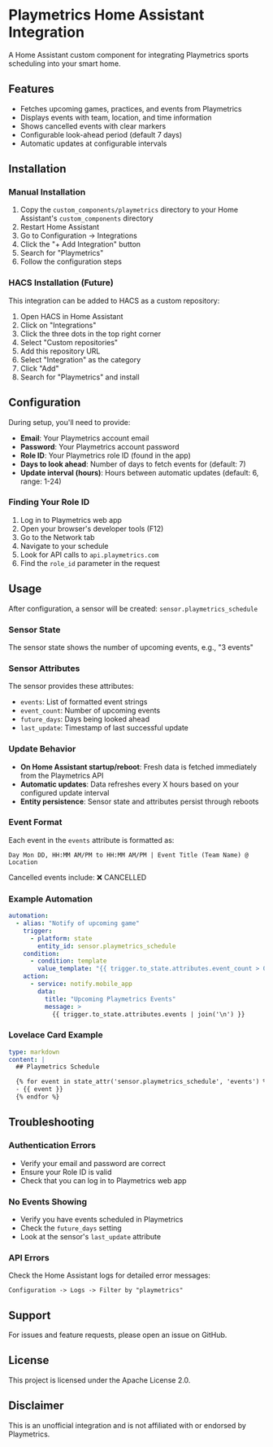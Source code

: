 # Playmetrics Home Assistant Integration

A Home Assistant custom component for integrating Playmetrics sports scheduling into your smart home.

## Features

- Fetches upcoming games, practices, and events from Playmetrics
- Displays events with team, location, and time information
- Shows cancelled events with clear markers
- Configurable look-ahead period (default 7 days)
- Automatic updates at configurable intervals

## Installation

### Manual Installation

1. Copy the `custom_components/playmetrics` directory to your Home Assistant's `custom_components` directory
2. Restart Home Assistant
3. Go to Configuration -> Integrations
4. Click the "+ Add Integration" button
5. Search for "Playmetrics"
6. Follow the configuration steps

### HACS Installation (Future)

This integration can be added to HACS as a custom repository:

1. Open HACS in Home Assistant
2. Click on "Integrations"
3. Click the three dots in the top right corner
4. Select "Custom repositories"
5. Add this repository URL
6. Select "Integration" as the category
7. Click "Add"
8. Search for "Playmetrics" and install

## Configuration

During setup, you'll need to provide:

- **Email**: Your Playmetrics account email
- **Password**: Your Playmetrics account password
- **Role ID**: Your Playmetrics role ID (found in the app)
- **Days to look ahead**: Number of days to fetch events for (default: 7)
- **Update interval (hours)**: Hours between automatic updates (default: 6, range: 1-24)

### Finding Your Role ID

1. Log in to Playmetrics web app
2. Open your browser's developer tools (F12)
3. Go to the Network tab
4. Navigate to your schedule
5. Look for API calls to `api.playmetrics.com`
6. Find the `role_id` parameter in the request

## Usage

After configuration, a sensor will be created: `sensor.playmetrics_schedule`

### Sensor State

The sensor state shows the number of upcoming events, e.g., "3 events"

### Sensor Attributes

The sensor provides these attributes:

- `events`: List of formatted event strings
- `event_count`: Number of upcoming events
- `future_days`: Days being looked ahead
- `last_update`: Timestamp of last successful update

### Update Behavior

- **On Home Assistant startup/reboot**: Fresh data is fetched immediately from the Playmetrics API
- **Automatic updates**: Data refreshes every X hours based on your configured update interval
- **Entity persistence**: Sensor state and attributes persist through reboots

### Event Format

Each event in the `events` attribute is formatted as:

```
Day Mon DD, HH:MM AM/PM to HH:MM AM/PM | Event Title (Team Name) @ Location
```

Cancelled events include: ❌ CANCELLED

### Example Automation

```yaml
automation:
  - alias: "Notify of upcoming game"
    trigger:
      - platform: state
        entity_id: sensor.playmetrics_schedule
    condition:
      - condition: template
        value_template: "{{ trigger.to_state.attributes.event_count > 0 }}"
    action:
      - service: notify.mobile_app
        data:
          title: "Upcoming Playmetrics Events"
          message: >
            {{ trigger.to_state.attributes.events | join('\n') }}
```

### Lovelace Card Example

```yaml
type: markdown
content: |
  ## Playmetrics Schedule

  {% for event in state_attr('sensor.playmetrics_schedule', 'events') %}
  - {{ event }}
  {% endfor %}
```

## Troubleshooting

### Authentication Errors

- Verify your email and password are correct
- Ensure your Role ID is valid
- Check that you can log in to Playmetrics web app

### No Events Showing

- Verify you have events scheduled in Playmetrics
- Check the `future_days` setting
- Look at the sensor's `last_update` attribute

### API Errors

Check the Home Assistant logs for detailed error messages:
```
Configuration -> Logs -> Filter by "playmetrics"
```

## Support

For issues and feature requests, please open an issue on GitHub.

## License

This project is licensed under the Apache License 2.0.

## Disclaimer

This is an unofficial integration and is not affiliated with or endorsed by Playmetrics.
